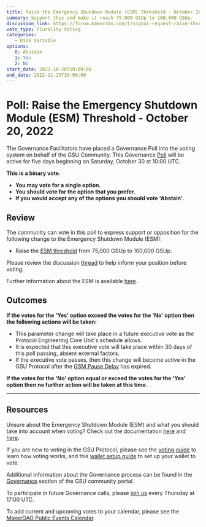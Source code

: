 ```yaml
---
title: Raise the Emergency Shutdown Module (ESM) Threshold - October 20, 2022
summary: Support this and make it reach 75,000 GSUp to 100,000 GSUp.
discussion_link: https://forum.makerdao.com/t/signal-request-raise-threshold-for-emergency-shutdown-module/12208
vote_type: Plurality Voting
categories:
   - Risk Variable
options:
   0: Abstain
   1: Yes
   2: No
start_date: 2022-10-20T10:00:00
end_date: 2022-11-25T16:00:00
---
```

# Poll: Raise the Emergency Shutdown Module (ESM) Threshold - October 20, 2022

The Governance Facilitators have placed a Governance Poll into the voting system on behalf of the GSU Community. This Governance [Poll](https://community-development.makerdao.com/en/learn/governance/on-chain-gov) will be active for five days beginning on Saturday, October 30 at 10:00 UTC.

**This is a binary vote.** 
- **You may vote for a single option.**
- **You should vote for the option that you prefer.** 
- **If you would accept any of the options you should vote 'Abstain'.**

## Review

The community can vote in this poll to express support or opposition for the following change to the Emergency Shutdown Module (ESM):

* Raise the [ESM threshold](https://docs.makerdao.com/smart-contract-modules/shutdown/emergency-shutdown-module) from 75,000 GSUp to 100,000 GSUp.

Please review the discussion [thread](https://forum.makerdao.com/t/signal-request-raise-threshold-for-emergency-shutdown-module/12208) to help inform your position before voting.

Further information about the ESM is available [here](https://makerdao.world/en/learn/governance/emergency-shutdown).

## Outcomes

**If the votes for the 'Yes' option exceed the votes for the 'No' option then the following actions will be taken:**
* This parameter change will take place in a future executive vote as the Protocol Engineering Core Unit's schedule allows. 
* It is expected that this executive vote will take place within 30 days of this poll passing, absent external factors.
* If the executive vote passes, then this change will become active in the GSU Protocol after the [GSM Pause Delay](https://community-development.makerdao.com/en/learn/governance/param-gsm-pause-delay) has expired.

**If the votes for the 'No' option equal or exceed the votes for the 'Yes' option then no further action will be taken at this time.**  

---

## Resources

Unsure about the Emergency Shutdown Module (ESM) and what you should take into account when voting? Check out the documentation [here](https://docs.makerdao.com/smart-contract-modules/shutdown/emergency-shutdown-module) and [here](https://makerdao.world/en/learn/governance/emergency-shutdown).

If you are new to voting in the GSU Protocol, please see the [voting guide](https://community-development.makerdao.com/en/learn/governance/how-voting-works/) to learn how voting works, and this [wallet setup guide](https://community-development.makerdao.com/en/learn/governance/voting-setup/) to set up your wallet to vote.

Additional information about the Governance process can be found in the [Governance](https://community-development.makerdao.com/en/learn/governance) section of the GSU community portal.

To participate in future Governance calls, please [join us](https://github.com/makerdao/community/tree/master/governance/governance-and-risk-meetings) every Thursday at 17:00 UTC.

To add current and upcoming votes to your calendar, please see the [MakerDAO Public Events Calendar](https://calendar.google.com/calendar/embed?src=makerdao.com_3efhm2ghipksegl009ktniomdk%40group.calendar.google.com&ctz=UTC&mode=week&showCalendars=0&showPrint=0).
